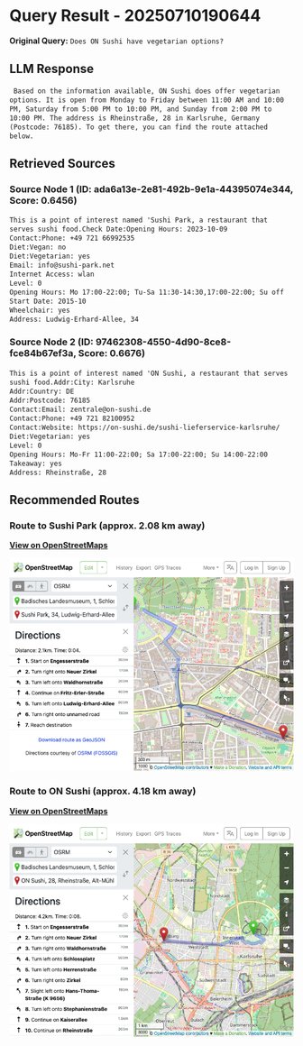 # Query Result - 20250710190644

**Original Query:** `Does ON Sushi have vegetarian options?`

## LLM Response

```
 Based on the information available, ON Sushi does offer vegetarian options. It is open from Monday to Friday between 11:00 AM and 10:00 PM, Saturday from 5:00 PM to 10:00 PM, and Sunday from 2:00 PM to 10:00 PM. The address is Rheinstraße, 28 in Karlsruhe, Germany (Postcode: 76185). To get there, you can find the route attached below.
```

## Retrieved Sources

### Source Node 1 (ID: ada6a13e-2e81-492b-9e1a-44395074e344, Score: 0.6456)
```
This is a point of interest named 'Sushi Park, a restaurant that serves sushi food.Check Date:Opening Hours: 2023-10-09
Contact:Phone: +49 721 66992535
Diet:Vegan: no
Diet:Vegetarian: yes
Email: info@sushi-park.net
Internet Access: wlan
Level: 0
Opening Hours: Mo 17:00-22:00; Tu-Sa 11:30-14:30,17:00-22:00; Su off
Start Date: 2015-10
Wheelchair: yes
Address: Ludwig-Erhard-Allee, 34
```

### Source Node 2 (ID: 97462308-4550-4d90-8ce8-fce84b67ef3a, Score: 0.6676)
```
This is a point of interest named 'ON Sushi, a restaurant that serves sushi food.Addr:City: Karlsruhe
Addr:Country: DE
Addr:Postcode: 76185
Contact:Email: zentrale@on-sushi.de
Contact:Phone: +49 721 82100952
Contact:Website: https://on-sushi.de/sushi-lieferservice-karlsruhe/
Diet:Vegetarian: yes
Level: 0
Opening Hours: Mo-Fr 11:00-22:00; Sa 17:00-22:00; Su 14:00-22:00
Takeaway: yes
Address: Rheinstraße, 28
```

## Recommended Routes

### Route to Sushi Park (approx. 2.08 km away)
**[View on OpenStreetMaps](https://www.openstreetmap.org/directions?from=49.0135,8.4044&to=49.0032801,8.4226593)**

![Route to Sushi Park](route_20250710190658_49.0135_8.4044_to_49.0032801_8.4226593.png)

### Route to ON Sushi (approx. 4.18 km away)
**[View on OpenStreetMaps](https://www.openstreetmap.org/directions?from=49.0135,8.4044&to=49.0114852,8.3610409)**

![Route to ON Sushi](route_20250710190718_49.0135_8.4044_to_49.0114852_8.3610409.png)


